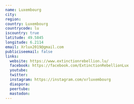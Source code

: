 ```yaml
---
name: Luxembourg
city:
region:
country: Luxembourg
countrycode: lu
iscountry: true
latitude: 49.5845
longitude: 6.2114
email: Xrlux2019@gmail.com
publiciseemail: false
links:
  website: https://www.extinctionrebellion.lu/
  facebook: https://facebook.com/ExtinctionRebellionLux
  youtube:
  twitter:
  instagram: https://instagram.com/xrluxembourg
  diaspora:
  peertube:
  mastodon:
---
```

